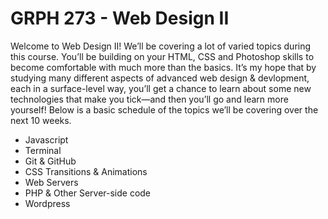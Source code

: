 GRPH 273 - Web Design II
========================

Welcome to Web Design II! We’ll be covering a lot of varied topics during this course. You’ll be building on your HTML, CSS and Photoshop skills to become comfortable with much more than the basics. It’s my hope that by studying many different aspects of advanced web design & devlopment, each in a surface-level way, you’ll get a chance to learn about some new technologies that make you tick—and then you’ll go and learn more yourself! Below is a basic schedule of the topics we’ll be covering over the next 10 weeks.


* Javascript
* Terminal
* Git & GitHub
* CSS Transitions & Animations
* Web Servers
* PHP & Other Server-side code
* Wordpress


